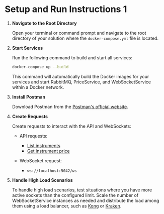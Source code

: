 # Setup and Run Instructions  1

1. **Navigate to the Root Directory**

   Open your terminal or command prompt and navigate to the root directory of your solution where the `docker-compose.yml` file is located.

2. **Start Services**

   Run the following command to build and start all services:

   ```bash
   docker-compose up --build
   ```

   This command will automatically build the Docker images for your services and start RabbitMQ, PriceService, and WebSocketService within a Docker network.

3. **Install Postman**

   Download Postman from the [Postman's official website](https://www.postman.com/downloads/).

4. **Create Requests**

   Create requests to interact with the API and WebSockets:

   - API requests:
     - [List instruments](http://localhost:5277/instruments/v1/list)
     - [Get instrument price](http://localhost:5277/instruments/price/BTCUSD)

   - WebSocket request:
     - `ws://localhost:5042/ws`

5. **Handle High Load Scenarios**

   To handle high load scenarios, test situations where you have more active sockets than the configured limit. Scale the number of WebSocketService instances as needed and distribute the load among them using a load balancer, such as [Kong](https://docs.konghq.com/gateway/latest/introduction/) or [Kraken](https://kraken.io/).


